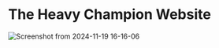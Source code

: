 # The Heavy Champion Website

![Screenshot from 2024-11-19 16-16-06](https://github.com/user-attachments/assets/f0acbda0-424a-4536-a707-cfb058e75c66)
